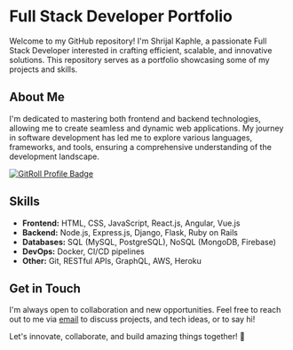 
# Full Stack Developer Portfolio

Welcome to my GitHub repository! I'm Shrijal Kaphle, a passionate Full Stack Developer interested in crafting efficient, scalable, and innovative solutions. This repository serves as a portfolio showcasing some of my projects and skills.

## About Me

I'm dedicated to mastering both frontend and backend technologies, allowing me to create seamless and dynamic web applications. My journey in software development has led me to explore various languages, frameworks, and tools, ensuring a comprehensive understanding of the development landscape.

<a href="https://gitroll.io/profile/u7emL4FcFfafna0CNv8FKuPkzJSC2" target="_blank"><img src="https://gitroll.io/api/badges/profiles/v1/u7emL4FcFfafna0CNv8FKuPkzJSC2" alt="GitRoll Profile Badge"/></a>

## Skills

- **Frontend:** HTML, CSS, JavaScript, React.js, Angular, Vue.js
- **Backend:** Node.js, Express.js, Django, Flask, Ruby on Rails
- **Databases:** SQL (MySQL, PostgreSQL), NoSQL (MongoDB, Firebase)
- **DevOps:** Docker, CI/CD pipelines
- **Other:** Git, RESTful APIs, GraphQL, AWS, Heroku

## Get in Touch

I'm always open to collaboration and new opportunities. Feel free to reach out to me via [email](mailto:info@shrijalkaphle.com.np) to discuss projects, and tech ideas, or to say hi!

Let's innovate, collaborate, and build amazing things together! 🚀
